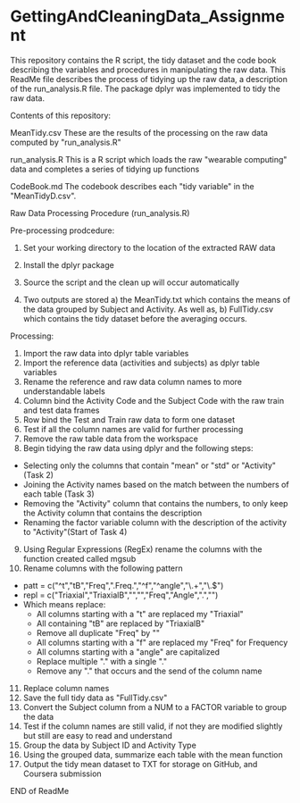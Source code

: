 # GettingAndCleaningData_Assignment
This repository contains the R script, the tidy dataset and the code book describing the variables and procedures in manipulating the raw data. This ReadMe file describes the process of tidying up the raw data, a description of the run_analysis.R file. The package dplyr was implemented to tidy the raw data.

Contents of this repository:

MeanTidy.csv
These are the results of the processing on the raw data computed by "run_analysis.R" 

run_analysis.R
This is a R script which loads the raw "wearable computing" data and completes a series of tidying up functions

CodeBook.md
The codebook describes each "tidy variable" in the "MeanTidyD.csv". 

Raw Data Processing Procedure (run_analysis.R)

Pre-processing prodcedure:
1) Set your working directory to the location of the extracted RAW data 

2) Install the dplyr package

3) Source the script and the clean up will occur automatically

4) Two outputs are stored a) the MeanTidy.txt which contains the means of the data grouped by Subject and Activity. As well as, b) FullTidy.csv which contains the tidy dataset before the averaging occurs.

Processing:
1) Import the raw data into dplyr table variables
2) Import the reference data (activities and subjects) as dplyr table variables
3) Rename the reference and raw data column names to more understandable labels
4) Column bind the Activity Code and the Subject Code with the raw train and test data frames
5) Row bind the Test and Train raw data to form one dataset
6) Test if all the column names are valid for further processing
7) Remove the raw table data from the workspace
8) Begin tidying the raw data using dplyr and the following steps:
  - Selecting only the columns that contain "mean" or "std" or "Activity" (Task 2)
  - Joining the Activity names based on the match between the numbers of each table (Task 3)
  - Removing the "Activity" column that contains the numbers, to only keep the Activity column that contains the description
  - Renaming the factor variable column with the description of the activity to "Activity"(Start of Task 4)
9) Using Regular Expressions (RegEx) rename the columns with the function created called mgsub
10) Rename columns with the following pattern
  - patt = c("^t","tB","Freq",".Freq.","^f","^angle","\\.+","\\.$")
  - repl = c("Triaxial","TriaxialB","","","Freq","Angle",".","")
  - Which  means replace:
    - All columns starting with a "t" are replaced my "Triaxial"
    - All containing "tB" are replaced by "TriaxialB"
    - Remove all duplicate "Freq" by ""
    - All columns starting with a "f" are replaced my "Freq" for Frequency
    - All columns starting with a "angle" are capitalized
    - Replace multiple "." with a single "."
    - Remove any "." that occurs and the send of the column name
11) Replace column names
12) Save the full tidy data as "FullTidy.csv"
13) Convert the Subject column from a NUM to a FACTOR variable to group the data
14) Test if the column names are still valid, if not they are modified slightly but still are easy to read and understand
15) Group the data by Subject ID and Activity Type
16) Using the grouped data, summarize each table with the mean function
17) Output the tidy mean dataset to TXT for storage on GitHub, and Coursera submission


END of ReadMe
